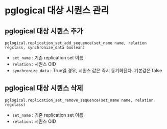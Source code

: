 # pglogical 대상 시퀀스 관리

## pglogical 대상 시퀀스 추가
`pglogical.replication_set_add_sequence(set_name name, relation regclass, synchronize_data boolean)`
- `set_name` : 기존 replication set 이름
- `relation` : 시퀀스 OID
- `synchronize_data` : True일 경우, 시퀀스 값은 즉시 동기화된다. 기본값은 false


## pglogical 대상 시퀀스 삭제
`pglogical.replication_set_remove_sequence(set_name name, relation regclass)`
- `set_name` : 기존 replication set 이름
- `relation` : 시퀀스 OID
